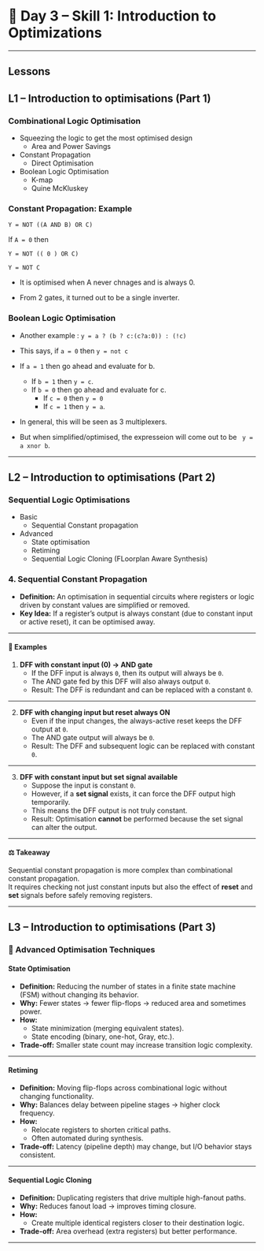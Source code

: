 # 🔹 Day 3 – Skill 1: Introduction to Optimizations

---

## Lessons

## L1 – Introduction to optimisations (Part 1)

### Combinational Logic Optimisation

- Squeezing the logic to get the most optimised design
  - Area and Power Savings
- Constant Propagation
  - Direct Optimisation
- Boolean Logic Optimisation
  - K-map
  - Quine McKluskey
 
### Constant Propagation: Example

`Y = NOT ((A AND B) OR C)`

If `A = 0` then

`Y = NOT (( 0 ) OR C)`

`Y = NOT C`

- It is optimised when A never chnages and is always 0.

- From 2 gates, it turned out to be a single inverter.

### Boolean Logic Optimisation

- Another example : `y = a ? (b ? c:(c?a:0)) : (!c)`
- This says, if `a = 0` then `y = not c`
- If `a = 1` then go ahead and evaluate for b.
  - If `b = 1` then `y = c`.
  - If `b = 0` then go ahead and evaluate for c.
    - If `c = 0` then `y = 0`
    - If `c = 1` then `y = a`.

- In general, this will be seen as 3 multiplexers.
- But when simplified/optimised, the expresseion will come out to be ` y = a xnor b`.

---

## L2 – Introduction to optimisations (Part 2)

### Sequential Logic Optimisations
- Basic
  - Sequential Constant propagation
- Advanced
  - State optimisation
  - Retiming
  - Sequential Logic Cloning (FLoorplan Aware Synthesis)
 
### 4. Sequential Constant Propagation

- **Definition:** An optimisation in sequential circuits where registers or logic driven by constant values are simplified or removed.  
- **Key Idea:** If a register’s output is always constant (due to constant input or active reset), it can be optimised away.

---

#### 📝 Examples

1. **DFF with constant input (0) → AND gate**
   - If the DFF input is always `0`, then its output will always be `0`.  
   - The AND gate fed by this DFF will also always output `0`.  
   - Result: The DFF is redundant and can be replaced with a constant `0`.

---

2. **DFF with changing input but reset always ON**
   - Even if the input changes, the always-active reset keeps the DFF output at `0`.  
   - The AND gate output will always be `0`.  
   - Result: The DFF and subsequent logic can be replaced with constant `0`.

---

3. **DFF with constant input but set signal available**
   - Suppose the input is constant `0`.  
   - However, if a **set signal** exists, it can force the DFF output high temporarily.  
   - This means the DFF output is not truly constant.  
   - Result: Optimisation **cannot** be performed because the set signal can alter the output.

---

#### ⚖️ Takeaway
Sequential constant propagation is more complex than combinational constant propagation.  
It requires checking not just constant inputs but also the effect of **reset** and **set** signals before safely removing registers.

---

## L3 – Introduction to optimisations (Part 3)

### 🔧 Advanced Optimisation Techniques

#### State Optimisation
- **Definition:** Reducing the number of states in a finite state machine (FSM) without changing its behavior.  
- **Why:** Fewer states → fewer flip-flops → reduced area and sometimes power.  
- **How:**
  - State minimization (merging equivalent states).  
  - State encoding (binary, one-hot, Gray, etc.).  
- **Trade-off:** Smaller state count may increase transition logic complexity.  

---

#### Retiming
- **Definition:** Moving flip-flops across combinational logic without changing functionality.  
- **Why:** Balances delay between pipeline stages → higher clock frequency.  
- **How:**
  - Relocate registers to shorten critical paths.  
  - Often automated during synthesis.  
- **Trade-off:** Latency (pipeline depth) may change, but I/O behavior stays consistent.  

---

#### Sequential Logic Cloning
- **Definition:** Duplicating registers that drive multiple high-fanout paths.  
- **Why:** Reduces fanout load → improves timing closure.  
- **How:**
  - Create multiple identical registers closer to their destination logic.  
- **Trade-off:** Area overhead (extra registers) but better performance.  

---
